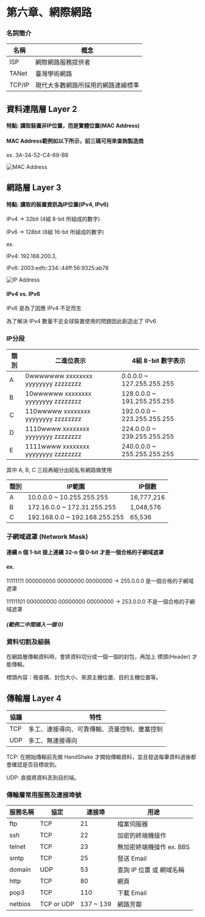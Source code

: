 # 第六章、網際網路

### 名詞簡介

| 名稱 | 概念 |
| ---- | ----  |
| ISP | 網際網路服務提供者 |
| TANet | 臺灣學術網路 |
| TCP/IP | 現代大多數網路所採用的網路連線標準 |

## 資料連階層 Layer 2

#### 特點: 讀取裝置非IP位置，而是實體位置(MAC Address)

#### MAC Address範例如以下所示，前三碼可用來查詢製造商

ex. 3A-34-52-C4-69-B8

![MAC Address](https://qph.cf2.quoracdn.net/main-qimg-56cb4714283066ff8a73cf15e6caf292)

## 網路層 Layer 3

#### 特點: 讀取的裝置資訊為IP位置(IPv4, IPv6)

IPv4 -> 32bit (4組 8-bit 所組成的數字)

IPv6 -> 128bit (8組 16-bit 所組成的數字)

ex.

IPv4: 192.168.200.3,

IPv6: 2003:edfc:234::44ff:56:9325:ab78

![IP Address](https://www.scaleuptech.com/wp-content/uploads/2021/07/ipv4-vs-ipv6.jpg)

#### IPv4 vs. IPv6

IPv6 是為了因應 IPv4 不足而生

為了解決 IPv4 數量不足全球裝置使用的問題因此創造出了 IPv6

### IP分段

| 類別 | 二進位表示 | 4組 8-bit 數字表示 |
| --- | ---------| ----------------- |
| A | 0wwwwwww xxxxxxxx yyyyyyyy zzzzzzzz | 0.0.0.0 ~ 127.255.255.255 |
| B | 10wwwwww xxxxxxxx yyyyyyyy zzzzzzzz | 128.0.0.0 ~ 191.255.255.255 |
| C | 110wwwww xxxxxxxx yyyyyyyy zzzzzzzz | 192.0.0.0 ~ 223.255.255.255 |
| D | 1110wwww xxxxxxxx yyyyyyyy zzzzzzzz | 224.0.0.0 ~ 239.255.255.255 |
| E | 1111wwww xxxxxxxx yyyyyyyy zzzzzzzz | 240.0.0.0 ~ 255.255.255.255 |

其中 A, B, C 三段再細分出給私有網路做使用

| 類別 | IP範圍 | IP個數 |
| --- | ------ | ------ |
| A | 10.0.0.0 ~ 10.255.255.255 | 16,777,216 |
| B | 172.16.0.0 ~ 172.31.255.255 | 1,048,576 |
| C | 192.168.0.0 ~ 192.168.255.255 | 65,536 |

### 子網域遮罩 (Network Mask)

#### 連續 n 個 1-bit 接上連續 32-n 個 0-bit 才是一個合格的子網域遮罩

#### ex.

11111111 000000000 00000000 00000000 -> 255.0.0.0 是一個合格的子網域遮罩

11111101 000000000 00000000 00000000 -> 253.0.0.0 不是一個合格的子網域遮罩

##### (範例二中間插入一個 0)

### 資料切割及組裝

在網路層傳輸資料時，會將資料切分成一個一個的封包，再加上 標頭(Header) 才能傳輸。

標頭內容：檢查碼、封包大小、來源主機位置、目的主機位置等。

## 傳輸層 Layer 4

| 協議 | 特性 |
| --- | ---- |
| TCP | 多工、連接導向、可靠傳輸、流量控制、壅塞控制 |
| UDP | 多工、無連接導向 |

TCP: 在開始傳輸前先做 HandShake 才開始傳輸資料，並且發送每筆資料過後都會確認是否目標收到。

UDP: 直接將資料丟到目的端。

### 傳輸層常用服務及連接埠號

| 服務名稱 | 協定 | 連接埠 | 用途 |
| - | - | - | - |
| ftp | TCP | 21 | 檔案伺服器 |
| ssh | TCP | 22 | 加密的終端機操作 |
| telnet | TCP | 23 | 無加密終端機操作 ex. BBS |
| smtp | TCP | 25 | 發送 Email |
| domain | UDP | 53 | 查詢 IP 位置 或 網域名稱 |
| http | TCP | 80 | 網頁 |
| pop3 | TCP | 110 | 下載 Email |
| netbios | TCP or UDP | 137 ~ 139 | 網路芳鄰 |